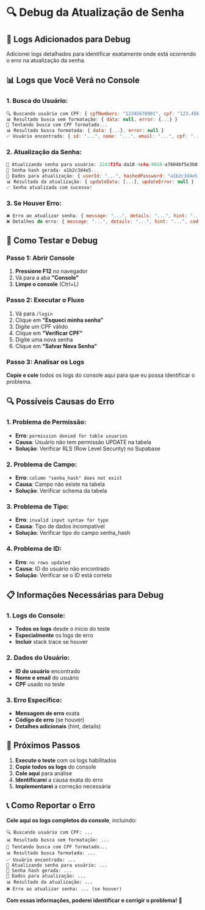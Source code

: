 # 🔍 Debug da Atualização de Senha

## 🔧 **Logs Adicionados para Debug**

Adicionei logs detalhados para identificar exatamente onde está ocorrendo o erro na atualização da
senha.

## 📊 **Logs que Você Verá no Console**

### **1. Busca do Usuário:**

```javascript
🔍 Buscando usuário com CPF: { cpfNumbers: "12345678901", cpf: "123.456.789-01" }
📊 Resultado busca sem formatação: { data: null, error: {...} }
🔄 Tentando busca com CPF formatado...
📊 Resultado busca formatada: { data: {...}, error: null }
✅ Usuário encontrado: { id: "...", nome: "...", email: "...", cpf: "..." }
```

### **2. Atualização da Senha:**

```javascript
🔐 Atualizando senha para usuário: 2243f2fa-da18-4c4a-9018-a7604bf5e3b8
🔑 Senha hash gerada: a1b2c3d4e5...
📝 Dados para atualização: { userId: "...", hashedPassword: "a1b2c3d4e5...", primeiro_acesso: false }
📊 Resultado da atualização: { updateData: [...], updateError: null }
✅ Senha atualizada com sucesso!
```

### **3. Se Houver Erro:**

```javascript
❌ Erro ao atualizar senha: { message: "...", details: "...", hint: "...", code: "..." }
❌ Detalhes do erro: { message: "...", details: "...", hint: "...", code: "..." }
```

## 🧪 **Como Testar e Debug**

### **Passo 1: Abrir Console**

1. **Pressione F12** no navegador
2. Vá para a aba **"Console"**
3. **Limpe o console** (Ctrl+L)

### **Passo 2: Executar o Fluxo**

1. Vá para `/login`
2. Clique em **"Esqueci minha senha"**
3. Digite um CPF válido
4. Clique em **"Verificar CPF"**
5. Digite uma nova senha
6. Clique em **"Salvar Nova Senha"**

### **Passo 3: Analisar os Logs**

**Copie e cole** todos os logs do console aqui para que eu possa identificar o problema.

## 🔍 **Possíveis Causas do Erro**

### **1. Problema de Permissão:**

- **Erro**: `permission denied for table usuarios`
- **Causa**: Usuário não tem permissão UPDATE na tabela
- **Solução**: Verificar RLS (Row Level Security) no Supabase

### **2. Problema de Campo:**

- **Erro**: `column "senha_hash" does not exist`
- **Causa**: Campo não existe na tabela
- **Solução**: Verificar schema da tabela

### **3. Problema de Tipo:**

- **Erro**: `invalid input syntax for type`
- **Causa**: Tipo de dados incompatível
- **Solução**: Verificar tipo do campo senha_hash

### **4. Problema de ID:**

- **Erro**: `no rows updated`
- **Causa**: ID do usuário não encontrado
- **Solução**: Verificar se o ID está correto

## 📋 **Informações Necessárias para Debug**

### **1. Logs do Console:**

- **Todos os logs** desde o início do teste
- **Especialmente** os logs de erro
- **Incluir** stack trace se houver

### **2. Dados do Usuário:**

- **ID do usuário** encontrado
- **Nome e email** do usuário
- **CPF** usado no teste

### **3. Erro Específico:**

- **Mensagem de erro** exata
- **Código de erro** (se houver)
- **Detalhes adicionais** (hint, details)

## 🚀 **Próximos Passos**

1. **Execute o teste** com os logs habilitados
2. **Copie todos os logs** do console
3. **Cole aqui** para análise
4. **Identificarei** a causa exata do erro
5. **Implementarei** a correção necessária

## 📞 **Como Reportar o Erro**

**Cole aqui os logs completos do console**, incluindo:

```
🔍 Buscando usuário com CPF: ...
📊 Resultado busca sem formatação: ...
🔄 Tentando busca com CPF formatado...
📊 Resultado busca formatada: ...
✅ Usuário encontrado: ...
🔐 Atualizando senha para usuário: ...
🔑 Senha hash gerada: ...
📝 Dados para atualização: ...
📊 Resultado da atualização: ...
❌ Erro ao atualizar senha: ... (se houver)
```

**Com essas informações, poderei identificar e corrigir o problema!** 🔧


